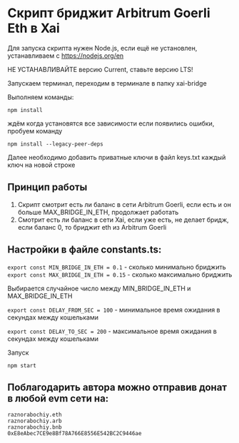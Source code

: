 # Скрипт бриджит Arbitrum Goerli Eth в Xai

Для запуска скрипта нужен Node.js, если ещё не установлен, устанавливаем с
https://nodejs.org/en

НЕ УСТАНАВЛИВАЙТЕ версию Current, ставьте версию LTS!

Запускаем терминал, переходим в терминале в папку xai-bridge

Выполняем команды:

```
npm install
```

ждём когда установятся все зависимости если появились ошибки, пробуем команду

```
npm install --legacy-peer-deps
```

Далее необходимо добавить приватные ключи в файл keys.txt каждый ключ на новой
строке

## Принцип работы

1. Скрипт смотрит есть ли баланс в сети Arbitrum Goerli, если есть и он больше
   MAX_BRIDGE_IN_ETH, продолжает работать
2. Смотрит есть ли баланс в сети Xai, если уже есть, не делает бридж, если
   баланс 0, то бриджит eth из Arbitrum Goerli

## Настройки в файле constants.ts:

`export const MIN_BRIDGE_IN_ETH = 0.1` - сколько минимально бриджить
`export const MAX_BRIDGE_IN_ETH = 0.15` - сколько максимально бриджить

Выбирается случайное число между MIN_BRIDGE_IN_ETH и MAX_BRIDGE_IN_ETH

`export const DELAY_FROM_SEC = 100` - минимальное время ожидания в секундах
между кошельками

`export const DELAY_TO_SEC = 200` - максимальное время ожидания в секундах между
кошельками

Запуск

```
npm start
```

## Поблагодарить автора можно отправив донат в любой evm сети на:

```
raznorabochiy.eth
raznorabochiy.arb
raznorabochiy.bnb
0xE8eAbec7CE9e8Bf78A766E8556E542BC2C9446ae
```
